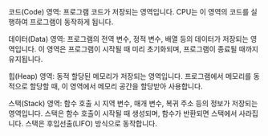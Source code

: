 코드(Code) 영역: 프로그램 코드가 저장되는 영역입니다. CPU는 이 영역의 코드를 실행하여 프로그램이 동작하게 됩니다.

데이터(Data) 영역: 프로그램의 전역 변수, 정적 변수, 배열 등의 데이터가 저장되는 영역입니다. 이 영역은 프로그램이 시작될 때 미리 초기화되며, 프로그램이 종료될 때까지 유지됩니다.

힙(Heap) 영역: 동적 할당된 메모리가 저장되는 영역입니다. 프로그램에서 메모리를 동적으로 할당할 때, 이 영역에서 메모리 공간을 할당받아 사용합니다.

스택(Stack) 영역: 함수 호출 시 지역 변수, 매개 변수, 복귀 주소 등의 정보가 저장되는 영역입니다. 스택은 함수 호출이 시작될 때 생성되며, 함수가 반환되면 스택에서 사라집니다. 스택은 후입선출(LIFO) 방식으로 동작합니다.